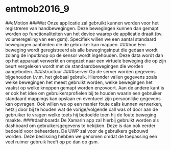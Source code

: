 # entmob2016_9
##eMotion
###Wat
Onze applicatie zal gebruikt kunnen worden voor het registreren van handbewegingen. Deze bewegingen kunnen dan gemapt worden op functionaliteiten van het device waarop de applicatie draait (bv. volumeregeling van een gsm). Specifiek willen we een aantal standaard bewegingen aanbieden die de gebruiker kan mappen.
###hoe
Een beweging wordt geregistreerd als alle bewegingsinput die gedaan wordt zolang de inputknop op de sensor wordt ingehouden. Deze data wordt dan op het apparaat verwerkt en omgezet naar een virtuele beweging die op zijn beurt vergeleken wordt met de standaardbewegingen die worden aangeboden.
###structuur
####server
Op de server worden gegevens bijgehouden i.v.m. het globaal gebruik. Hieronder vallen gegevens zoals welke bewegingen het meest gebruikt worden, welke bewegingen het vaakst op welke knoppen gemapt worden enzovoort. Aan de andere kant is er ook het idee om gebruikersprofielen bij te houden waarin een gebruiker standaard mappings kan opslaan en eventueel zijn persoonlijke gegevens kan opvragen. Ook willen we op een manier foute calls kunnen verwerken, hetzij door bij te houden wat de vorige/volgende call was of door aan de gebruiker te vragen welke toets hij bedoelde toen hij de foute beweging maakte.
####dashboards
De Xamarin app zal hierbij gebruikt worden als dashboard om gebruikersgegevens te bekijken. Deze is dan ook eerder bedoeld voor beheerders. De UWP zal voor de gebruikers gebouwd worden. Deze beslissing hebben we genomen omdat de toepassing een veel ruimer gebruik heeft op pc dan op gsm. 
